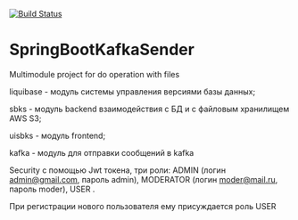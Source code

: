 
[![Build Status](https://app.travis-ci.com/timon1983/SpringBootKafkaSender.svg?branch=master)](https://app.travis-ci.com/timon1983/SpringBootKafkaSender)

# SpringBootKafkaSender

Multimodule project for do operation with files

liquibase - модуль системы управления версиями базы данных;

sbks - модуль backend взаимодействия с БД и с файловым хранилищем AWS S3;

uisbks - модуль frontend;

kafka - модуль для отправки сообщений в kafka

Security с помощью Jwt токена, три роли:
ADMIN (логин admin@gmail.com, пароль admin),
MODERATOR (логин moder@mail.ru, пароль moder),
USER .

При регистрации нового пользователя ему присуждается роль USER

